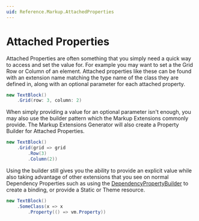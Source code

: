 ```yaml
---
uid: Reference.Markup.AttachedProperties
---
```

# Attached Properties

Attached Properties are often something that you simply need a quick way to access and set the value for. For example you may want to set a the Grid Row or Column of an element. Attached properties like these can be found with an extension name matching the type name of the class they are defined in, along with an optional parameter for each attached property.

```cs
new TextBlock()
	.Grid(row: 3, column: 2)
```

When simply providing a value for an optional parameter isn't enough, you may also use the builder pattern which the Markup Extensions commonly provide. The Markup Extensions Generator will also create a Property Builder for Attached Properties.

```cs
new TextBlock()
	.Grid(grid => grid
		.Row(3)
		.Column(2))
```

Using the builder still gives you the ability to provide an explicit value while also taking advantage of other extensions that you see on normal Dependency Properties such as using the [DependencyPropertyBuilder](xref:Reference.Markup.DependencyPropertyBuilder) to create a binding, or provide a Static or Theme resource.

```cs
new TextBlock()
	.SomeClass(x => x
		.Property(() => vm.Property))
```
